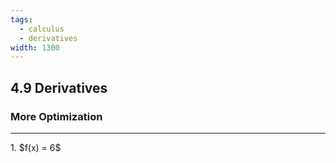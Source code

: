 ```yaml
---
tags:
  - calculus
  - derivatives
width: 1300
---
```


## 4.9 Derivatives

### More Optimization

---

<grid drag="40 30" drop="topleft">
1. $f(x) = 6$
</grid>
